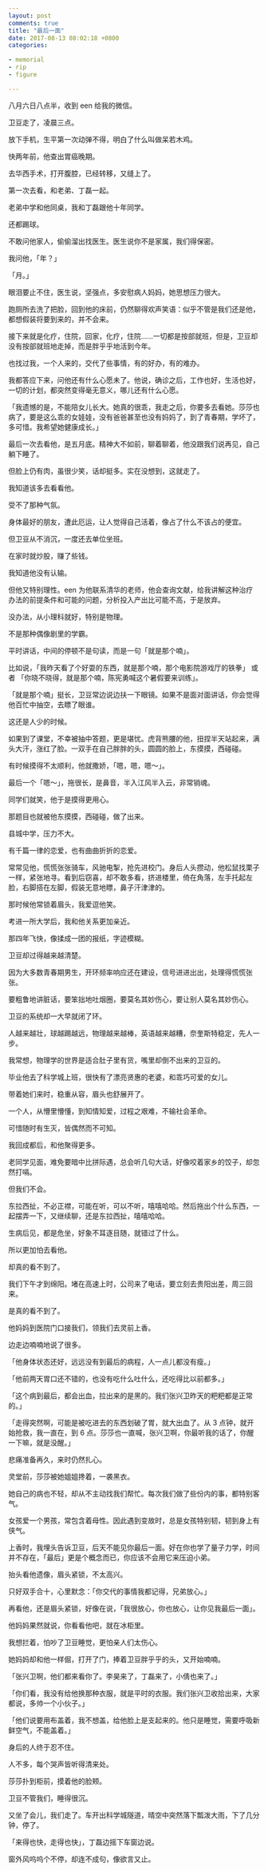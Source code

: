```yaml
---
layout: post
comments: true
title: "最后一面"
date: 2017-08-13 08:02:18 +0800
categories:

- memorial
- rip
- figure

---
```


八月六日八点半，收到 een 给我的微信。

卫豆走了，凌晨三点。

放下手机，生平第一次动弹不得，明白了什么叫做呆若木鸡。

快两年前，他查出胃癌晚期。

去华西手术，打开腹腔，已经转移，又缝上了。

第一次去看，和老弟、丁磊一起。

老弟中学和他同桌，我和丁磊跟他十年同学。

还都踢球。

不敢问他家人，偷偷溜出找医生。医生说你不是家属，我们得保密。

我问他，「年？」

「月。」

眼泪要止不住，医生说，坚强点，多安慰病人妈妈，她思想压力很大。

跑厕所去洗了把脸，回到他的床前，仍然聊得欢声笑语：似乎不管是我们还是他，都想假装将要到来的，并不会来。

接下来就是化疗，住院，回家，化疗，住院......一切都是按部就班，但是，卫豆却没有按部就班地走掉，而是胖乎乎地活到今年。

也找过我，一个人来的，交代了些事情，有的好办，有的难办。

我都答应下来，问他还有什么心愿未了。他说，确诊之后，工作也好，生活也好，一切的计划，都突然变得毫无意义，哪儿还有什么心愿。

「我遗憾的是，不能陪女儿长大。她真的很乖，我走之后，你要多去看她。莎莎也病了，要是这么乖的女娃娃，没有爸爸甚至也没有妈妈了，到了青春期，学坏了，多可惜。我希望她健康成长。」

最后一次去看他，是五月底。精神大不如前，聊着聊着，他没跟我们说再见，自己躺下睡了。

但脸上仍有肉，虽很少笑，话却挺多。实在没想到，这就走了。

我知道该多去看看他。

受不了那种气氛。

身体最好的朋友，遭此厄运，让人觉得自己活着，像占了什么不该占的便宜。

但卫豆从不消沉，一度还去单位坐班。

在家时就炒股，赚了些钱。

我知道他没有认输。

但他又特别理性。een 为他联系清华的老师，他会查询文献，给我讲解这种治疗办法的前提条件和可能的问题，分析投入产出比可能不高，于是放弃。

没办法，从小理科就好，特别是物理。

不是那种偶像剧里的学霸。

平时讲话，中间的停顿不是句读，而是一句「就是那个喃」。

比如说，「我昨天看了个好耍的东西，就是那个喃，那个电影院游戏厅的铁拳」 或者 「你晓不晓得，就是那个喃，陈宪勇喊这个暑假要来训练」。

「就是那个喃」挺长，卫豆常边说边扶一下眼镜。如果不是面对面讲话，你会觉得他百忙中抽空，去瞟了眼谁。

这还是人少的时候。

如果到了课堂，不幸被抽中答题，更是堪忧。虎背熊腰的他，扭捏半天站起来，满头大汗，涨红了脸。一双手在自己胖胖的头，圆圆的脸上，东摸摸，西碰碰。

有时候摸得不太顺利，他就撒娇，「嗯，嗯，嗯～」。

最后一个「嗯～」，拖很长，是鼻音，半入江风半入云，非常销魂。

同学们就笑，他于是摸得更用心。

那题目也就被他东摸摸，西碰碰，做了出来。

县城中学，压力不大。

有千篇一律的恋爱，也有曲曲折折的恋爱。

常常见他，慌慌张张骑车，风驰电掣，抢先进校门。身后人头攒动，他松鼠找栗子一样，紧张地寻。看到后窃喜，却不敢多看，挤进楼里，倚在角落，左手托起左脸，右脚搭在左脚，假装无意地瞟，鼻子汗津津的。

那时候他常锁着眉头，我爱逗他笑。

考进一所大学后，我和他关系更加亲近。

那四年飞快，像揉成一团的报纸，字迹模糊。

卫豆却过得越来越清楚。

因为大多数青春期男生，开环频率响应还在建设，信号进进出出，处理得慌慌张张。

要粗鲁地讲脏话，要笨拙地吐烟圈，要莫名其妙伤心，要让别人莫名其妙伤心。

卫豆的系统却一大早就闭了环。

人越来越壮，球越踢越远，物理越来越棒，英语越来越糟，奈奎斯特稳定，先人一步。

我常想，物理学的世界是适合肚子里有货，嘴里却倒不出来的卫豆的。

毕业他去了科学城上班，很快有了漂亮贤惠的老婆，和乖巧可爱的女儿。

带着她们来时，稳重从容，眉头也舒展开了。

一个人，从懵里懵懂，到知情知爱，过程之艰难，不输社会革命。

可惜随时有生灭，皆偶然而不可知。

我回成都后，和他聚得更多。

老同学见面，难免要暗中比拼际遇，总会听几句大话，好像咬着家乡的饺子，却忽然打嗝。

但我们不会。

东拉西扯，不必正襟，可能在听，可以不听，嘻嘻哈哈。然后拖出个什么东西，一起摆弄一下，又继续聊，还是东拉西扯，嘻嘻哈哈。

生病后见，都是危坐，好象不耳逐目随，就错过了什么。

所以更加怕去看他。

却真的看不到了。

我们下午才到绵阳。堵在高速上时，公司来了电话，要立刻去贵阳出差，周三回来。

是真的看不到了。

他妈妈到医院门口接我们，领我们去灵前上香。

边走边喃喃地说了很多。

「他身体状态还好，远远没有到最后的病程，人一点儿都没有瘦。」

「他前两天胃口还不错的，也没有吃什么吐什么，还吃得比以前都多。」

「这个病到最后，都会出血，拉出来的是黑的。我们张兴卫昨天的粑粑都是正常的。」

「走得突然啊，可能是被吃进去的东西划破了胃，就大出血了。从 3 点钟，就开始抢救，我一直在，到 6 点。莎莎也一直喊，张兴卫啊，你最听我的话了，你醒一下嘛，就是没醒。」

悲痛准备再久，来时仍然扎心。

灵堂前，莎莎被她姐姐搀着，一袭黑衣。

她自己的病也不轻，却从不主动找我们帮忙。每次我们做了些份内的事，都特别客气。

女孩爱一个男孩，常包含着母性。因此遇到变故时，总是女孩特别韧，韧到身上有侠气。

上香时，我埋头告诉卫豆，后天不能见你最后一面。好在你也学了量子力学，时间并不存在，「最后」更是个概念而已，你应该不会用它来压迫小弟。

抬头看他遗像，眉头紧锁，不太高兴。

只好双手合十，心里默念：「你交代的事情我都记得，兄弟放心。」

再看他，还是眉头紧锁，好像在说，「我很放心，你也放心，让你见我最后一面」。

他妈妈果然就说，你看看他吧，就在冰柜里。

我想拦着，怕吵了卫豆睡觉，更怕亲人们太伤心。

她妈妈却和他一样倔，打开了门，捧着卫豆胖乎乎的头，又开始喃喃。

「张兴卫啊，他们都来看你了。李昊来了，丁磊来了，小倩也来了。」

「你们看，我没有给他换那种衣服，就是平时的衣服。我们张兴卫收拾出来，大家都说，多帅一个小伙子。」

「他们说要用布盖着，我不想盖，给他脸上是支起来的。他只是睡觉，需要呼吸新鲜空气，不能盖着。」

身后的人终于忍不住。

人不多，每个哭声皆听得清来处。

莎莎扑到柜前，摸着他的脸颊。

卫豆不管我们，睡得很沉。

又坐了会儿，我们走了。车开出科学城隧道，晴空中突然落下瓢泼大雨，下了几分钟，停了。

「来得也快，走得也快」，丁磊边摇下车窗边说。

窗外风呜呜个不停，却连不成句，像欲言又止。
